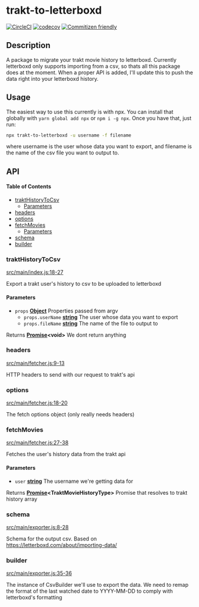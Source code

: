 # trakt-to-letterboxd

[![CircleCI](https://circleci.com/gh/bbeesley/trakt-to-letterboxd/tree/master.svg?style=svg)](https://circleci.com/gh/bbeesley/trakt-to-letterboxd/tree/master) [![codecov](https://codecov.io/gh/bbeesley/trakt-to-letterboxd/branch/master/graph/badge.svg)](https://codecov.io/gh/bbeesley/trakt-to-letterboxd) [![Commitizen friendly](https://img.shields.io/badge/commitizen-friendly-brightgreen.svg)](http://commitizen.github.io/cz-cli/)

## Description

A package to migrate your trakt movie history to letterboxd. Currently letterboxd only supports importing from a csv, so thats all this package does at the moment. When a proper API is added, I'll update this to push the data right into your letterboxd history.

## Usage

The easiest way to use this currently is with npx. You can install that globally with `yarn global add npx` or `npm i -g npx`. Once you have that, just run:

```sh
npx trakt-to-letterboxd -u username -f filename
```

where username is the user whose data you want to export, and filename is the name of the csv file you want to output to.

## API

<!-- Generated by documentation.js. Update this documentation by updating the source code. -->

#### Table of Contents

-   [traktHistoryToCsv](#trakthistorytocsv)
    -   [Parameters](#parameters)
-   [headers](#headers)
-   [options](#options)
-   [fetchMovies](#fetchmovies)
    -   [Parameters](#parameters-1)
-   [schema](#schema)
-   [builder](#builder)

### traktHistoryToCsv

[src/main/index.js:18-27](https://github.com/bbeesley/trakt-to-letterboxd/blob/1f6f2cc8ea8dddd4f60a3d3081642a1752874858/src/main/index.js#L18-L27 "Source code on GitHub")

Export a trakt user's history to csv to be uploaded to letterboxd

#### Parameters

-   `props` **[Object](https://developer.mozilla.org/docs/Web/JavaScript/Reference/Global_Objects/Object)** Properties passed from argv
    -   `props.userName` **[string](https://developer.mozilla.org/docs/Web/JavaScript/Reference/Global_Objects/String)** The user whose data you want to export
    -   `props.fileName` **[string](https://developer.mozilla.org/docs/Web/JavaScript/Reference/Global_Objects/String)** The name of the file to output to

Returns **[Promise](https://developer.mozilla.org/docs/Web/JavaScript/Reference/Global_Objects/Promise)&lt;void>** We dont return anything

### headers

[src/main/fetcher.js:9-13](https://github.com/bbeesley/trakt-to-letterboxd/blob/1f6f2cc8ea8dddd4f60a3d3081642a1752874858/src/main/fetcher.js#L9-L13 "Source code on GitHub")

HTTP headers to send with our request to trakt's api

### options

[src/main/fetcher.js:18-20](https://github.com/bbeesley/trakt-to-letterboxd/blob/1f6f2cc8ea8dddd4f60a3d3081642a1752874858/src/main/fetcher.js#L18-L20 "Source code on GitHub")

The fetch options object (only really needs headers)

### fetchMovies

[src/main/fetcher.js:27-38](https://github.com/bbeesley/trakt-to-letterboxd/blob/1f6f2cc8ea8dddd4f60a3d3081642a1752874858/src/main/fetcher.js#L27-L38 "Source code on GitHub")

Fetches the user's history data from the trakt api

#### Parameters

-   `user` **[string](https://developer.mozilla.org/docs/Web/JavaScript/Reference/Global_Objects/String)** The username we're getting data for

Returns **[Promise](https://developer.mozilla.org/docs/Web/JavaScript/Reference/Global_Objects/Promise)&lt;TraktMovieHistoryType>** Promise that resolves to trakt history array

### schema

[src/main/exporter.js:8-28](https://github.com/bbeesley/trakt-to-letterboxd/blob/1f6f2cc8ea8dddd4f60a3d3081642a1752874858/src/main/exporter.js#L8-L28 "Source code on GitHub")

Schema for the output csv.
Based on <https://letterboxd.com/about/importing-data/>

### builder

[src/main/exporter.js:35-36](https://github.com/bbeesley/trakt-to-letterboxd/blob/1f6f2cc8ea8dddd4f60a3d3081642a1752874858/src/main/exporter.js#L35-L36 "Source code on GitHub")

The instance of CsvBuilder we'll use to export the data.
We need to remap the format of the last watched date to YYYY-MM-DD
to comply with letterboxd's formatting
